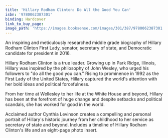 ```yaml
---
title: 'Hillary Rodham Clinton: Do All the Good You Can'
isbn: '9780062387301'
binding: Hardcover
link_to_buy_page:
image_path: 'https://images.booksense.com/images/301/387/9780062387301.jpg'
---
```



An inspiring and meticulously researched middle grade biography of Hillary Rodham Clinton First Lady, senator, secretary of state, and Democratic candidate for president in 2016.

Hillary Rodham Clinton is a true leader. Growing up in Park Ridge, Illinois, Hillary was inspired by the philosophy of John Wesley, who urged his followers to "do all the good you can." Rising to prominence in 1992 as the First Lady of the United States, Hillary captured the world's attention with her bold ideas and political forcefulness.

From her time at Wellesley to her life at the White House and beyond, Hillary has been at the forefront of huge change and despite setbacks and political scandals, she has worked for good in the world.

Acclaimed author Cynthia Levinson creates a compelling and personal portrait of Hillary's historic journey from her childhood to her service as secretary of state and beyond. Includes a timeline of Hillary Rodham Clinton's life and an eight-page photo insert.